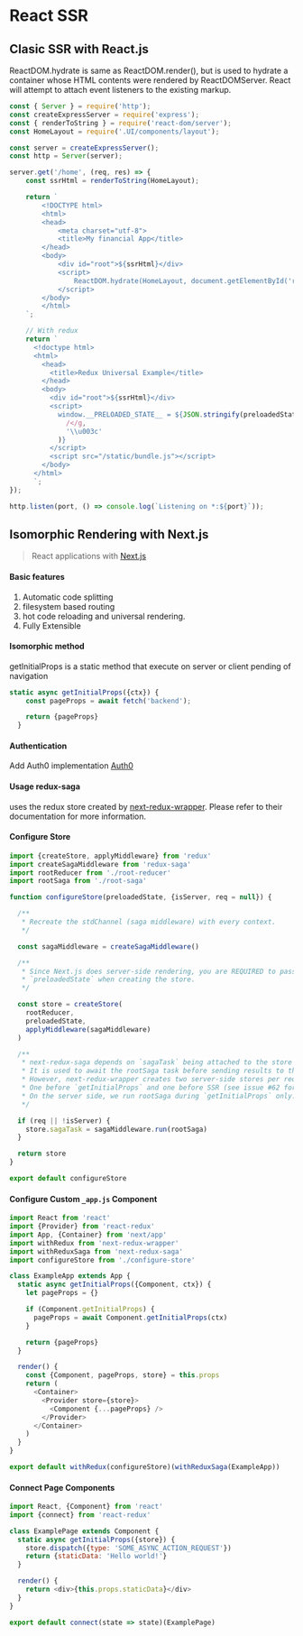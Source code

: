 # React SSR

## Clasic SSR with React.js

ReactDOM.hydrate is same as ReactDOM.render(), but is used to hydrate a container whose HTML contents were rendered by ReactDOMServer. React will attempt to attach event listeners to the existing markup.

```js
const { Server } = require('http');
const createExpressServer = require('express');
const { renderToString } = require('react-dom/server');
const HomeLayout = require('.UI/components/layout');

const server = createExpressServer();
const http = Server(server);

server.get('/home', (req, res) => {
    const ssrHtml = renderToString(HomeLayout);

    return `
        <!DOCTYPE html>
        <html>
        <head>
            <meta charset="utf-8">
            <title>My financial App</title>
        </head>
        <body>
            <div id="root">${ssrHtml}</div>
            <script>
                ReactDOM.hydrate(HomeLayout, document.getElementById('root'))
            </script>
        </body>
        </html>
    `;

    // With redux
    return `
      <!doctype html>
      <html>
        <head>
          <title>Redux Universal Example</title>
        </head>
        <body>
          <div id="root">${ssrHtml}</div>
          <script>
            window.__PRELOADED_STATE__ = ${JSON.stringify(preloadedState).replace(
              /</g,
              '\\u003c'
            )}
          </script>
          <script src="/static/bundle.js"></script>
        </body>
      </html>
      `;
});

http.listen(port, () => console.log(`Listening on *:${port}`));
```
## Isomorphic Rendering with Next.js

> React applications with [Next.js](https://nextjs.org/)

#### Basic features

1. Automatic code splitting
1. filesystem based routing
1. hot code reloading and universal rendering.
1. Fully Extensible

#### Isomorphic method

getInitialProps is a static method that execute on server or client pending of navigation

```js
static async getInitialProps({ctx}) {
    const pageProps = await fetch('backend');

    return {pageProps}
  }
```

#### Authentication

Add Auth0 implementation [Auth0](https://auth0.com/blog/ultimate-guide-nextjs-authentication-auth0/)

#### Usage redux-saga

uses the redux store created by [next-redux-wrapper](https://github.com/kirill-konshin/next-redux-wrapper). Please refer to their documentation for more information.

#### Configure Store

```js
import {createStore, applyMiddleware} from 'redux'
import createSagaMiddleware from 'redux-saga'
import rootReducer from './root-reducer'
import rootSaga from './root-saga'

function configureStore(preloadedState, {isServer, req = null}) {

  /**
   * Recreate the stdChannel (saga middleware) with every context.
   */

  const sagaMiddleware = createSagaMiddleware()

  /**
   * Since Next.js does server-side rendering, you are REQUIRED to pass
   * `preloadedState` when creating the store.
   */

  const store = createStore(
    rootReducer,
    preloadedState,
    applyMiddleware(sagaMiddleware)
  )

  /**
   * next-redux-saga depends on `sagaTask` being attached to the store during `getInitialProps`.
   * It is used to await the rootSaga task before sending results to the client.
   * However, next-redux-wrapper creates two server-side stores per request:
   * One before `getInitialProps` and one before SSR (see issue #62 for details).
   * On the server side, we run rootSaga during `getInitialProps` only:
   */

  if (req || !isServer) {
    store.sagaTask = sagaMiddleware.run(rootSaga)
  }

  return store
}

export default configureStore
```

#### Configure Custom `_app.js` Component

```js
import React from 'react'
import {Provider} from 'react-redux'
import App, {Container} from 'next/app'
import withRedux from 'next-redux-wrapper'
import withReduxSaga from 'next-redux-saga'
import configureStore from './configure-store'

class ExampleApp extends App {
  static async getInitialProps({Component, ctx}) {
    let pageProps = {}

    if (Component.getInitialProps) {
      pageProps = await Component.getInitialProps(ctx)
    }

    return {pageProps}
  }

  render() {
    const {Component, pageProps, store} = this.props
    return (
      <Container>
        <Provider store={store}>
          <Component {...pageProps} />
        </Provider>
      </Container>
    )
  }
}

export default withRedux(configureStore)(withReduxSaga(ExampleApp))
```

#### Connect Page Components

```js
import React, {Component} from 'react'
import {connect} from 'react-redux'

class ExamplePage extends Component {
  static async getInitialProps({store}) {
    store.dispatch({type: 'SOME_ASYNC_ACTION_REQUEST'})
    return {staticData: 'Hello world!'}
  }

  render() {
    return <div>{this.props.staticData}</div>
  }
}

export default connect(state => state)(ExamplePage)
```
